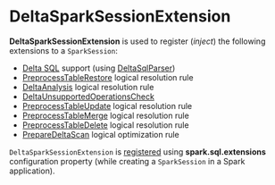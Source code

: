 # DeltaSparkSessionExtension

**DeltaSparkSessionExtension** is used to register (_inject_) the following extensions to a `SparkSession`:

* [Delta SQL](sql/index.md) support (using [DeltaSqlParser](sql/DeltaSqlParser.md))
* [PreprocessTableRestore](PreprocessTableRestore.md) logical resolution rule
* [DeltaAnalysis](DeltaAnalysis.md) logical resolution rule
* [DeltaUnsupportedOperationsCheck](DeltaUnsupportedOperationsCheck.md)
* [PreprocessTableUpdate](PreprocessTableUpdate.md) logical resolution rule
* [PreprocessTableMerge](PreprocessTableMerge.md) logical resolution rule
* [PreprocessTableDelete](PreprocessTableDelete.md) logical resolution rule
* [PrepareDeltaScan](data-skipping/PrepareDeltaScan.md) logical optimization rule

`DeltaSparkSessionExtension` is [registered](installation.md) using **spark.sql.extensions** configuration property (while creating a `SparkSession` in a Spark application).
